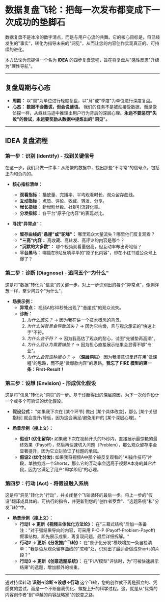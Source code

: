 # 数据复盘飞轮：把每一次发布都变成下一次成功的垫脚石

数据复盘不是冰冷的数字清点，而是与用户心流的共舞。它的核心目标是，将已经发生的"事实"，转化为指导未来的"洞见"，从而让您的内容创作实现真正的、可持续的进化。

本方法论为您提供一个名为 **IDEA** 的四步复盘流程，旨在将复盘从"感性反思"升级为"理性导航"。

---

## 复盘周期与心态

-   **周期：** 以"周"为单位进行轻度复盘，以"月"或"季度"为单位进行深度复盘。
-   **心态：** **数据不会撒谎，但会说谜语。** 我们的任务不是被动接受数据，而是像侦探一样，从蛛丝马迹中推理出用户行为背后的深层心理。**永远不要惩罚"失败"的尝试，永远要奖励从数据中提炼出的"洞见"。**

---

## IDEA 复盘流程

### 第一步：识别 (Identify) - 找到关键信号

在这一步，我们只做一件事：从纷繁的数据中，找出那些"不寻常"的信号点，包括正向和负向的。

-   **核心指标清单：**
    -   **观看指标：** 播放量、完播率、平均观看时长、观众留存曲线。
    -   **互动指标：** 点赞、评论、收藏、转发、分享。
    -   **增长指标：** 新增粉丝数、社群引流转化率。
    -   **分发指标：** 各平台"原子化内容"的表现对比。

-   **寻找"异常点"：**
    -   **留存曲线的"悬崖"或"驼峰"：** 哪里观众大量流失？哪里他们反复观看？
    -   **"三高"内容：** 高收藏、高转发、高评论的内容是哪个？
    -   **"沉默的大多数"：** 哪个视频观看量很高，但互动率却出奇地低？
    -   **平台黑马：** 哪篇在B站反响平平的"原子化内容"，却在小红书或公众号上爆了？

### 第二步：诊断 (Diagnose) - 追问五个"为什么"

这是将"数据"转化为"信息"的关键一步。对上一步识别出的每个"异常点"，像剥洋葱一样，至少问五个"为什么"。

-   **场景示例：**
    -   **异常点：** 视频A的30秒处出现了"悬崖式"的观众流失。
    -   **诊断：**
        1.  *为什么流失？* -> 因为我在讲一个技术概念的背景。
        2.  *为什么讲背景会导致流失？* -> 因为它枯燥，且与观众承诺的"快速上手"不符。
        3.  *为什么会不符？* -> 因为我高估了观众的耐心，试图"先铺垫再高潮"。
        4.  *为什么我认为需要铺垫？* -> 因为担心直接展示结果会显得不够"专业"。
        5.  *为什么会有这种担心？* -> **（深层洞见）** 因为我潜意识里还在用"做课程"的思路，而不是"做爆款内容"的思路。**我忘了 FIRE 模型的第一条：First-Result！**

### 第三步：设想 (Envision) - 形成优化假设

这是将"信息"转化为"洞见"的一步。基于诊断得出的深层原因，为下一次创作设计一个或多个可验证的优化假设。

-   **假设公式：** "如果我下次在 [某个环节] 做出 [某个具体改变]，那么 [某个关键指标] 就会提升/降低，因为这会满足/避免用户的 [某个深层心理]。"

-   **场景示例（接上文）：**
    -   **假设1 (优化留存):** 如果我下次在视频开头的15秒内，直接展示最惊艳的最终效果（Payoff），然后再快速切入问题（Problem），那么观众留存率会显著提升，因为它立刻验证了标题的承诺。
    -   **假设2 (优化分发):** 如果我将视频A中那个被反复观看的"AI操作技巧"片段，单独剪成一个Shorts，那么它的互动率会远高于视频A本身的其它片段，因为它满足了用户"即学即用"的心理。

### 第四步：行动 (Act) - 将假设融入系统

这是将"洞见"转化为"行动"，并关闭整个飞轮循环的最后一步。将上一步的"假设"翻译成具体的、可执行的指令，并更新到您的"创作者罗盘"、"选题系统"和"分发飞轮"中。

-   **场景示例（接上文）：**
    -   **行动1 -> 更新《视频主体优化方法论》：** 在"三幕式结构"后加一条备注："对于强结果导向的内容，可采用 P-O-P (Payoff-Problem-Payoff) 叙事结构，即先展示成果，再复现问题，最后详细拆解。"
    -   **行动2 -> 更新《分发推广飞轮》：** 在"原子化分发"模块增加一条自检清单："我是否从观众留存曲线的"驼峰"处，识别出了最适合做成Shorts的片段？"
    -   **行动3 -> 更新《创意选题系统》：** 在"PUV模型"评估时，为"可被快速展示结果"的选题，增加额外的权重。

---

通过持续转动 **识别->诊断->设想->行动** 这个飞轮，您的创作就不再是孤立的、凭感觉的尝试，而是一个不断自我优化、螺旋上升的科学过程。这，就是从"优秀的内容创作者"到"卓越的内容战略家"的蜕变之路。 